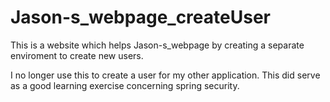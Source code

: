 # Jason-s_webpage_createUser
This is a website which helps Jason-s_webpage by creating a separate enviroment to create new users.

I no longer use this to create a user for my other application. This did serve as a good learning exercise concerning spring security. 
